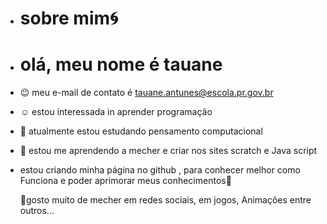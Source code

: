 -  # sobre mim🌀


- # olá, meu nome é tauane 
- 😉 meu e-mail de contato é tauane.antunes@escola.pr.gov.br 
- ☺ estou interessada  in aprender programação
- 👐 atualmente estou estudando pensamento computacional
- 💞️ estou me aprendendo a mecher e criar nos sites scratch e Java script 
- estou criando minha página no github , para conhecer melhor como 
Funciona e poder aprimorar meus conhecimentos🌺

  🥰gosto muito de mecher em redes sociais, em jogos,
Animações entre outros...



